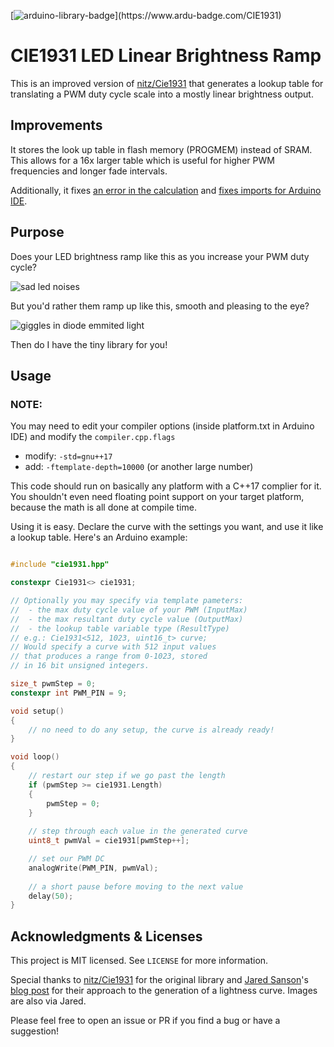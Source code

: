[![arduino-library-badge](https://www.ardu-badge.com/badge/CIE1931.svg?)](https://www.ardu-badge.com/CIE1931)

# CIE1931 LED Linear Brightness Ramp

This is an improved version of [nitz/Cie1931](https://github.com/nitz/Cie1931) that generates a lookup table for translating a PWM duty cycle scale into a mostly linear brightness output.

## Improvements
It stores the look up table in flash memory (PROGMEM) instead of SRAM. This allows for a 16x larger table which is useful for higher PWM frequencies and longer fade intervals.

Additionally, it fixes [an error in the calculation](https://github.com/nitz/Cie1931/pull/3) and [fixes imports for Arduino IDE](https://github.com/nitz/Cie1931/issues/2#issuecomment-2902522632).

## Purpose

Does your LED brightness ramp like this as you increase your PWM duty cycle?

![sad led noises](https://github.com/nitz/Cie1931/blob/main/images/leds_uncorrected.png?raw=true)

But you'd rather them ramp up like this, smooth and pleasing to the eye?

![giggles in diode emmited light](https://github.com/nitz/Cie1931/blob/main/images/leds_corrected.png?raw=true)

Then do I have the tiny library for you!

## Usage
### NOTE:
You may need to edit your compiler options (inside platform.txt in Arduino IDE) and modify the `compiler.cpp.flags`
- modify: `-std=gnu++17`
- add: `-ftemplate-depth=10000` (or another large number)


This code should run on basically any platform with a C++17 complier for it. You shouldn't even need floating point support on your target platform, because the math is all done at compile time.

Using it is easy. Declare the curve with the settings you want, and use it like a lookup table. Here's an Arduino example:

```cpp

#include "cie1931.hpp"

constexpr Cie1931<> cie1931;

// Optionally you may specify via template pameters:
//  - the max duty cycle value of your PWM (InputMax)
//  - the max resultant duty cycle value (OutputMax)
//  - the lookup table variable type (ResultType)
// e.g.: Cie1931<512, 1023, uint16_t> curve;
// Would specify a curve with 512 input values
// that produces a range from 0-1023, stored
// in 16 bit unsigned integers.

size_t pwmStep = 0;
constexpr int PWM_PIN = 9;

void setup()
{
	// no need to do any setup, the curve is already ready!
}

void loop()
{
	// restart our step if we go past the length
	if (pwmStep >= cie1931.Length)
	{
		pwmStep = 0;
	}
	
	// step through each value in the generated curve
	uint8_t pwmVal = cie1931[pwmStep++];

	// set our PWM DC
	analogWrite(PWM_PIN, pwmVal);
	
	// a short pause before moving to the next value
	delay(50);
}
```

## Acknowledgments & Licenses

This project is MIT licensed. See `LICENSE` for more information.

Special thanks to [nitz/Cie1931](https://github.com/nitz/Cie1931) for the original library and [Jared Sanson](https://github.com/jorticus)'s [blog post](https://jared.geek.nz/2013/feb/linear-led-pwm) for their approach to the generation of a lightness curve. Images are also via Jared.

Please feel free to open an issue or PR if you find a bug or have a suggestion!
